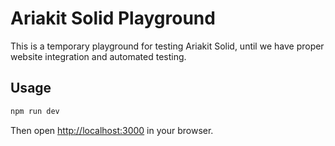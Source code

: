 # Ariakit Solid Playground

This is a temporary playground for testing Ariakit Solid, until we have proper website integration and automated testing.

## Usage

```bash
npm run dev
```

Then open <http://localhost:3000> in your browser.
